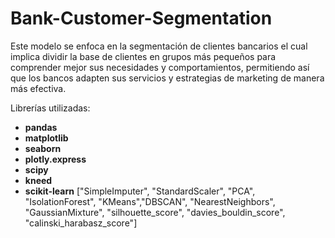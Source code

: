 # Bank-Customer-Segmentation
Este modelo se enfoca en la segmentación de clientes bancarios el cual implica dividir la base de clientes en grupos más pequeños para comprender mejor sus necesidades y comportamientos, permitiendo así que los bancos adapten sus servicios y estrategias de marketing de manera más efectiva.

Librerías utilizadas:
* **pandas**
* **matplotlib**
* **seaborn**
* **plotly.express**
* **scipy**
* **kneed**
* **scikit-learn** ["SimpleImputer", "StandardScaler", "PCA", "IsolationForest", "KMeans","DBSCAN", "NearestNeighbors", "GaussianMixture", "silhouette_score", "davies_bouldin_score", "calinski_harabasz_score"]

